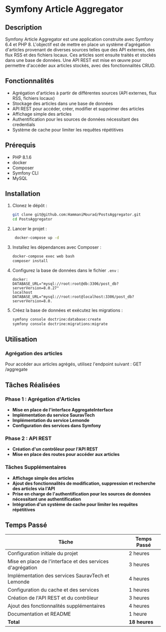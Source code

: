 # Symfony Article Aggregator

## Description

Symfony Article Aggregator est une application construite avec Symfony 6.4 et PHP 8. L'objectif est de mettre en place un système d'agrégation d'articles provenant de diverses sources telles que des API externes, des flux RSS et des fichiers locaux. Ces articles sont ensuite traités et stockés dans une base de données. Une API REST est mise en œuvre pour permettre d'accéder aux articles stockés, avec des fonctionnalités CRUD.

## Fonctionnalités

- Agrégation d'articles à partir de différentes sources (API externes, flux RSS, fichiers locaux)
- Stockage des articles dans une base de données
- API REST pour accéder, créer, modifier et supprimer des articles
- Affichage simple des articles
- Authentification pour les sources de données nécessitant des credentials
- Système de cache pour limiter les requêtes répétitives

## Prérequis

- PHP 8.1.6 
- docker
- Composer
- Symfony CLI
- MySQL 

## Installation

1. Clonez le dépôt :
    ```bash
    git clone git@github.com:HammaniMourad/PostsAggregator.git
    cd PostsAggregator
    ```

3. Lancer le projet :  
   ```bash
    docker-compose up -d
    ```

4. Installez les dépendances avec Composer :
    ```bash
    docker-compose exec web bash
    composer install
    ```

5. Configurez la base de données dans le fichier `.env` :
    ```env
    docker:
    DATABASE_URL="mysql://root:root@db:3306/post_db?serverVersion=8.0.27"
    localhost
    DATABASE_URL="mysql://root:root@localhost:3306/post_db?serverVersion=8.0.

    ```

6. Créez la base de données et exécutez les migrations :
    ```bash
    symfony console doctrine:database:create
    symfony console doctrine:migrations:migrate
    ```


## Utilisation

### Agrégation des articles
 Pour accéder aux articles agrégés, utilisez l'endpoint suivant :
 GET /aggregate

## Tâches Réalisées

### Phase 1 : Agrégation d'Articles
- **Mise en place de l'interface AggregateInterface**
- **Implémentation du service SauravTech**
- **Implémentation du service Lemonde**
- **Configuration des services dans Symfony**

### Phase 2 : API REST
- **Création d'un contrôleur pour l'API REST**
- **Mise en place des routes pour accéder aux articles**

### Tâches Supplémentaires
- **Affichage simple des articles**
- **Ajout des fonctionnalités de modification, suppression et recherche des articles via l'API**
- **Prise en charge de l'authentification pour les sources de données nécessitant une authentification**
- **Intégration d'un système de cache pour limiter les requêtes répétitives**

## Temps Passé

| Tâche | Temps Passé |
|-------|--------------|
| Configuration initiale du projet | 2 heures |
| Mise en place de l'interface et des services d'agrégation | 3 heures |
| Implémentation des services SauravTech et Lemonde | 4 heures |
| Configuration du cache et des services | 1 heures |
| Création de l'API REST et du contrôleur | 3 heures |
| Ajout des fonctionnalités supplémentaires | 4 heures |
| Documentation et README | 1 heure |
| **Total** | **18 heures** |

